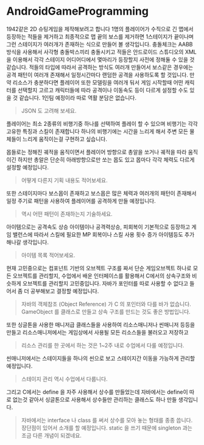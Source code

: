 # AndroidGameProgramming
 
1942같은 2D 슈팅게임을 제작해보려고 합니다
1명의 플레이어가 수직으로 긴 맵에서 등장하는 적들을 제거하고
최종적으로 맵 끝의 보스를 제거하면 1스테이지가 끝이나며
그런 스테이지가 여러개가 존재하는 식으로 만들어 볼 생각입니다.
충돌체크는 AABB 방식을 사용해서 사각형 충돌박스끼리 충돌시키고 
적들은 안드로이드 스튜디오의 XML을 이용해서 각각 스테이지 어디어디에서 몇마리가 등장할지
사전에 정해둘 수 있을 것 같습니다. 적들의 타입에 따라서 공격하는 방식도 여러개 만들어서
보스같은 경우에는 공격 패턴이 여러개 존재해서 일정시간마다 랜덤한 공격을 사용하도록 할 것입니다.
만약 리소스가 충분하다면 플레이어 또한 모델링을 여러개 둬서 게임 시작할때 어떤 캐릭터를 선택할지
고르고 캐릭터들에 따라 공격이나 이동속도 등이 다르게 설정할 수도 있을 것 같습니다.
1인팀 예정이라 따로 역활 분담은 없습니다.

> JSON 도 고려해 보세요.

플레이어는 최소 2종류의 비행기중 하나를 선택하여 플레이 할 수 있으며
비행기는 각각 고유한 특징과 스킬이 존재합니다
하나의 비행기에는 시간을 느리게 해서 주변 모든 물체들이 느리게 움직이는걸 구현하고 싶습니다.

몹들로는 정해진 궤적을 움직이면서 플레이어 방향으로 총알을 쏘거나
궤적을 따라 움직이긴 하지만 총알은 단순히 아래방향으로만 쏘는 몹도 있고
몹마다 각각 체력도 다르게 설정할 예정입니다.

> 어떻게 다른지 기획 내용도 적어보세요.

또한 스테이지마다 보스몹이 존재하고 보스몹은 많은 체력과 여러개의 패턴이 존재해서
일정 주기로 패턴을 사용하여 플레이어를 공격하게 만들 예정입니다.

> 역시 어떤 패턴이 존재하는지 기술하세요.

아이템으로는 공격속도 상승 아이템이나 공격력상승, 피회복이 기본적으로 등장하고
게임 밸런스에 따라서 스킬에 필요한 MP 회복이나 스킬 사용 횟수 증가 아이템등도
추가해나갈 생각입니다.

> 아이템 목록 적어보세요.

현재 고민중으로는 컴포넌트 기반의 오브젝트 구조를 짜서
단순 게임오브젝트 하나로 모든 오브젝트를 관리할지, 수업에서 배운
인터페이스를 활용해서 C에서의 상속구조와 비슷하게 오브젝트를 관리할지 고민중입니다.
자바가 포인터를 따로 사용할 수 없다고 들어서 좀 더 공부해보고 결정할 예정입니다.

> 자바의 객체참조 (Object Reference) 가 C 의 포인터와 다를 바가 없습니다. 
> GameObject 를 클래스로 만들고 상속 구조를 만드는 것도 좋은 방법입니다.

또한 싱글톤을 사용한 매니저급 클래스들을 사용하여
리소스매니저나 씬매니저 등등을 만들고 리소스매니저에서는 게임상에서 사용될
모든 리소스들을 불러오고 저장하고

> 리소스 관리를 한 곳에서 하는 것은 1~2주 내로 수업에서 다룰 예정입니다.

씬매니저에서는 스테이지들을 하나의 씬으로 보고 스테이지간 이동을 가능하게
관리할 예정입니다.

> 스테이지 관리 역시 수업에서 다룹니다.

그리고 C에서는 define 을 자주 사용해서 상수를 만들었는데 자바에서는 define이 따로 없는것
같아서 싱글톤으로 사용해서 상수들만 관리하는 클래스도 하나 만들 생각입니다.

> 자바에서는 interface 나 class 를 써서 상수를 모아 놓는 형태를 종종 씁니다.
> 장단점이 있어서 소개를 할 예정입니다. static 을 쓰기 때문에 singleton 과는 조금 다른 개념이 되겠네요.
